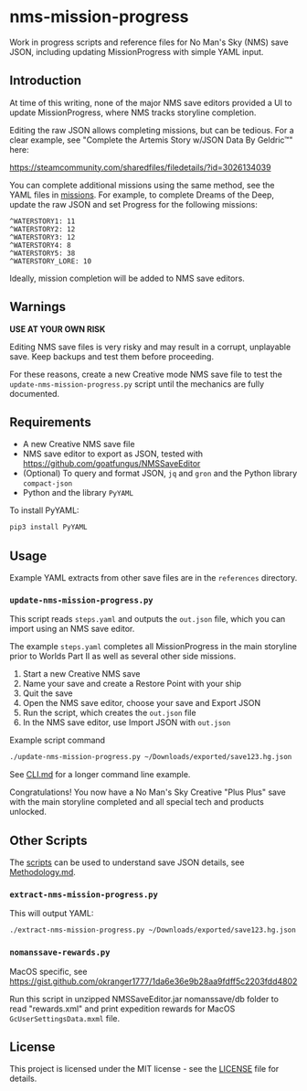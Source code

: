 
# nms-mission-progress

Work in progress scripts and reference files for No Man's Sky (NMS) save JSON, including updating MissionProgress with simple YAML input.

## Introduction

At time of this writing, none of the major NMS save editors provided a UI to update MissionProgress, where NMS tracks storyline completion. 

Editing the raw JSON allows completing missions, but can be tedious. For a clear example, see 
"Complete the Artemis Story w/JSON Data By Geldric™" here:

https://steamcommunity.com/sharedfiles/filedetails/?id=3026134039

You can complete additional missions using the same method, see the YAML files in [missions](missions/). For example, to complete Dreams of the Deep, update the raw JSON and set Progress for the following missions:

```
^WATERSTORY1: 11
^WATERSTORY2: 12
^WATERSTORY3: 12
^WATERSTORY4: 8
^WATERSTORY5: 38
^WATERSTORY_LORE: 10
```

Ideally, mission completion will be added to NMS save editors.


## Warnings

__USE AT YOUR OWN RISK__

Editing NMS save files is very risky and may result in a corrupt, unplayable save.
Keep backups and test them before proceeding.

For these reasons, create a new Creative mode NMS save file to test the `update-nms-mission-progress.py` script until the mechanics are fully documented.

## Requirements

* A new Creative NMS save file
* NMS save editor to export as JSON, tested with https://github.com/goatfungus/NMSSaveEditor
* (Optional) To query and format JSON, `jq` and `gron` and the Python library `compact-json`
* Python and the library `PyYAML`

To install PyYAML:
```bash
pip3 install PyYAML
```

## Usage

Example YAML extracts from other save files are in the `references` directory.

### `update-nms-mission-progress.py`

This script reads `steps.yaml` and outputs the `out.json` file, which you 
can import using an NMS save editor. 

The example `steps.yaml` completes all MissionProgress in the main storyline
prior to Worlds Part II as well as several other side missions.

1. Start a new Creative NMS save
1. Name your save and create a Restore Point with your ship
1. Quit the save
1. Open the NMS save editor, choose your save and Export JSON
1. Run the script, which creates the `out.json` file
1. In the NMS save editor, use Import JSON with `out.json`

Example script command 

```bash
./update-nms-mission-progress.py ~/Downloads/exported/save123.hg.json
```

See [CLI.md](docs/CLI.md) for a longer command line example.

Congratulations! You now have a No Man's Sky Creative "Plus Plus" save with the main storyline completed and all special tech and products unlocked.


## Other Scripts

The [scripts](scripts/) can be used to understand save JSON details, see [Methodology.md](docs/Methodology.md).

### `extract-nms-mission-progress.py`

This will output YAML:

```bash
./extract-nms-mission-progress.py ~/Downloads/exported/save123.hg.json | sort
```

### `nomanssave-rewards.py`

MacOS specific, see https://gist.github.com/okranger1777/1da6e36e9b28aa9fdff5c2203fdd4802

Run this script in unzipped NMSSaveEditor.jar nomanssave/db folder to read "rewards.xml"
and print expedition rewards for MacOS `GcUserSettingsData.mxml` file.


## License

This project is licensed under the MIT license - see the [LICENSE](LICENSE)
file for details.


